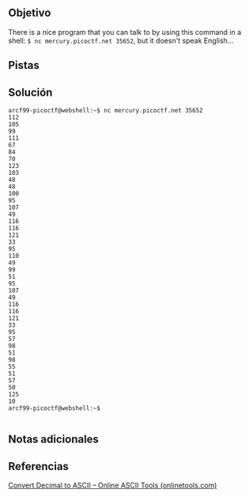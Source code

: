 ## Objetivo
There is a nice program that you can talk to by using this command in a shell: `$ nc mercury.picoctf.net 35652`, but it doesn't speak English...
## Pistas

## Solución
```
arcf99-picoctf@webshell:~$ nc mercury.picoctf.net 35652
112 
105 
99 
111 
67 
84 
70 
123 
103 
48 
48 
100 
95 
107 
49 
116 
116 
121 
33 
95 
110 
49 
99 
51 
95 
107 
49 
116 
116 
121 
33 
95 
57 
98 
51 
98 
55 
51 
57 
50 
125 
10 
arcf99-picoctf@webshell:~$ 
 
```

## Notas adicionales

## Referencias
[Convert Decimal to ASCII – Online ASCII Tools (onlinetools.com)](https://onlinetools.com/ascii/convert-decimal-to-ascii)



